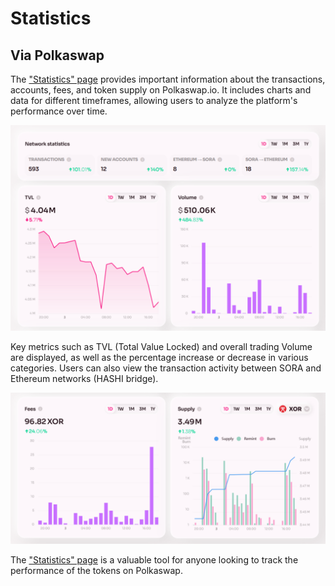 # Statistics

## Via Polkaswap

The ["Statistics" page](https://polkaswap.io/#/stats) provides important information about the transactions, accounts, fees, and token supply on Polkaswap.io. It includes charts and data for different timeframes, allowing users to analyze the platform's performance over time.

![](.gitbook/assets/polkaswap-statistics.png)

Key metrics such as TVL (Total Value Locked) and overall trading Volume are displayed, as well as the percentage increase or decrease in various categories. Users can also view the transaction activity between SORA and Ethereum networks (HASHI bridge).

![](.gitbook/assets/polkaswap-statistics-fees-and-supply.png)

The ["Statistics" page](https://polkaswap.io/#/stats) is a valuable tool for anyone looking to track the performance of the tokens on Polkaswap.
